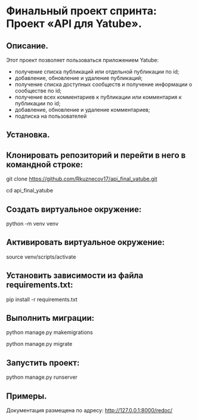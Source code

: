 # Финальный проект спринта: Проект «API для Yatube».

## Описание.

Этот проект позволяет пользоваться приложением Yatube:
* получение списка публикаций или отдельной публикации по id;
* добавление, обновление и удаление публикаций;
* получение списка доступных сообществ и получение информации о сообществе по id;
* получение всех комментариев к публикации или комментария к публикации по id;
* добавление, обновление и удаление комментариев;
* подписка на пользователей

## Установка.

## Клонировать репозиторий и перейти в него в командной строке:

git clone https://github.com/Rkuznecov17/api_final_yatube.git

cd api_final_yatube

## Cоздать виртуальное окружение:

python -m venv venv

## Активировать виртуальное окружение:

source venv/scripts/activate

## Установить зависимости из файла requirements.txt:

pip install -r requirements.txt

## Выполнить миграции:

python manage.py makemigrations

python manage.py migrate

## Запустить проект:

python manage.py runserver

## Примеры.

Документация размещена по адресу:
http://127.0.0.1:8000/redoc/
